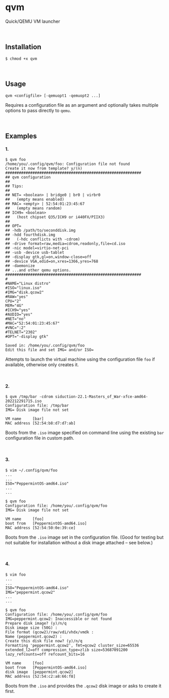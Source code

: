 # qvm
Quick/QEMU VM launcher

<br>

## Installation

```
$ chmod +x qvm
```

<br>

## Usage

```
qvm <configfile> [-qemuopt1 -qemuopt2 ...]
```

Requires a configuration file as an argument and optionally takes multiple options to pass directly to `qemu`.

<br>

## Examples

#### 1.
```
$ qvm foo
/home/you/.config/qvm/foo: Configuration file not found
Create it now from template? y/(n)
############################################################
## qvm configuration
##
## Tips:
##
## NET= <boolean> | bridge0 | br0 | virbr0
##   (empty means enabled)
## MAC= <empty> | 52:54:01:23:45:67
##   (empty means random)
## ICH9= <boolean>
##   (host chipset Q35/ICH9 or i440FX/PIIX3)
##
## OPT=
## -hdb /path/to/seconddisk.img
## -hdd fourthdisk.img
##   (-hdc conflicts with -cdrom)
## -drive format=raw,media=cdrom,readonly,file=cd.iso
## -nic model=virtio-net-pci
## -usb -device usb-tablet
## -display gtk,gl=on,window-close=off
## -device VGA,edid=on,xres=1366,yres=768
## -daemonize
## ...and other qemu options.
############################################################
#
#NAME="Linux distro"
#ISO="linux.iso"
#IMG="disk.qcow2"
#RAW="yes"
CPU="2"
MEM="4G"
#ICH9="yes"
#AUDIO="yes"
#NET="no"
#MAC="52:54:01:23:45:67"
#VNC=":2"
#TELNET="2302"
#OPT="-display gtk"

Saved in: /home/you/.config/qvm/foo
Edit this file and set IMG= and/or ISO=
```

Attempts to launch the virtual machine using the configuration file `foo` if available, otherwise only creates it.

<br>

#### 2.
```
$ qvm /tmp/bar -cdrom siduction-22.1-Masters_of_War-xfce-amd64-202212291715.iso
Configuration file: /tmp/bar
IMG= Disk image file not set

VM name     [bar]
MAC address [52:54:b8:d7:d7:ab]
```

Boots from the `.iso` image specified on command line using the existing `bar` configuration file in custom path.

<br>

#### 3.
```
$ vim ~/.config/qvm/foo
...
...
ISO="PeppermintOS-amd64.iso"
...
...
```

```
$ qvm foo
Configuration file: /home/you/.config/qvm/foo
IMG= Disk image file not set

VM name     [foo]
boot from   [PeppermintOS-amd64.iso]
MAC address [52:54:50:0e:39:ce]
```

Boots from the `.iso` image set in the configuration file. (Good for testing but not suitable for installation without a disk image attached – see below.)

<br>

#### 4.
```
$ vim foo
...
...
ISO="PeppermintOS-amd64.iso"
IMG="peppermint.qcow2"
...
...
```

```
$ qvm foo
Configuration file: /home/you/.config/qvm/foo
IMG=peppermint.qcow2: Inaccessible or not found
Prepare disk image? (y)/n/q 
Disk image size (50G) : 
File format (qcow2)/raw/vdi/vhdx/vmdk : 
Name (peppermint.qcow2) : 
Create this disk file now? (y)/n/q 
Formatting 'peppermint.qcow2', fmt=qcow2 cluster_size=65536 extended_l2=off compression_type=zlib size=53687091200 lazy_refcounts=off refcount_bits=16

VM name     [foo]
boot from   [PeppermintOS-amd64.iso]
disk image  [peppermint.qcow2]
MAC address [52:54:c2:a8:66:f8]
```

Boots from the `.iso` and provides the `.qcow2` disk image or asks to create it first.
